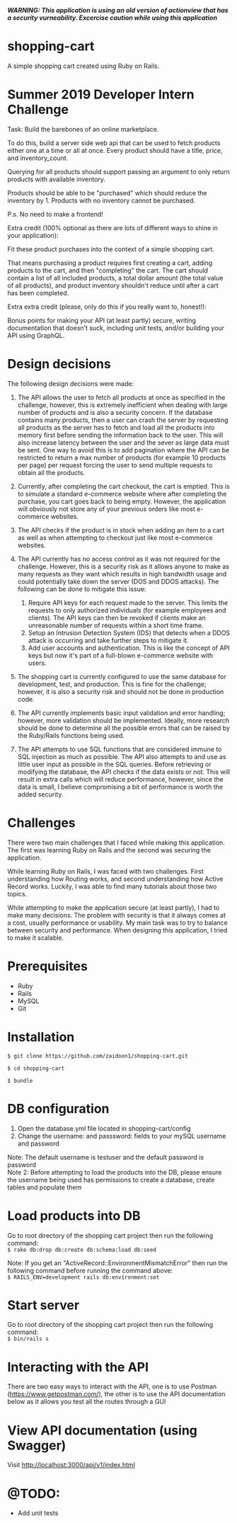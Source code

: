 ***WARNING: This application is using an old version of actionview that has a security vurneability. Excercise caution while using this application***

# shopping-cart
A simple shopping cart created using Ruby on Rails.

# Summer 2019 Developer Intern Challenge

Task: Build the barebones of an online marketplace.

To do this, build a server side web api that can be used to fetch products either one at a time or all at once.
Every product should have a title, price, and inventory_count.

Querying for all products should support passing an argument to only return products with available inventory. 

Products should be able to be "purchased" which should reduce the inventory by 1. Products with no inventory cannot be purchased.

P.s. No need to make a frontend!

Extra credit (100% optional as there are lots of different ways to shine in your application): 

Fit these product purchases into the context of a simple shopping cart. 

That means purchasing a product requires first creating a cart, adding products to the cart, and then "completing" the cart.
The cart should contain a list of all included products, a total dollar amount (the total value of all products), and product inventory shouldn't reduce until after a cart has been completed.

Extra extra credit (please, only do this if you really want to, honest!):

Bonus points for making your API (at least partly) secure, writing documentation that doesn’t suck, including unit tests, and/or building your API using GraphQL.

# Design decisions

The following design decisions were made:

1. The API allows the user to fetch all products at once as specified in the challenge, however, this is extremely inefficient when dealing with large number of products and is also a security concern. If the database contains many products, then a user can crash the server by requesting all products as the server has to fetch and load all the products into memory first before sending the information back to the user. This will also increase latency between the user and the sever as large data must be sent. One way to avoid this is to add pagination where the API can be restricted to return a max number of products (for example 10 products per page) per request forcing the user to send multiple requests to obtain all the products.

2. Currently, after completing the cart checkout, the cart is emptied. This is to simulate a standard e-commerce website where after completing the purchase, you cart goes back to being empty. However, the application will obviously not store any of your previous orders like most e-commerce websites.

3. The API checks if the product is in stock when adding an item to a cart as well as when attempting to checkout just like most e-commerce websites.

4. The API currently has no access control as it was not required for the challenge. However, this is a security risk as it allows anyone to make as many requests as they want which results in high bandwidth usage and could potentially take down the server (DOS and DDOS attacks). The following can be done to mitigate this issue:
    1. Require API keys for each request made to the server. This limits the requests to only authorized individuals (for example employees and clients). The API keys can then be revoked if clients make an unreasonable number of requests within a short time frame.
    2. Setup an Intrusion Detection System (IDS) that detects when a DDOS attack is occurring and take further steps to mitigate it.
    3. Add user accounts and authentication. This is like the concept of API keys but now it's part of a full-blown e-commerce website with users.

5. The shopping cart is currently configured to use the same database for development, test, and production. This is fine for the challenge; however, it is also a security risk and should not be done in production code.

6. The API currently implements basic input validation and error handling; however, more validation should be implemented. Ideally, more research should be done to determine all the possible errors that can be raised by the Ruby/Rails functions being used. 

7. The API attempts to use SQL functions that are considered immune to SQL injection as much as possible. The API also attempts to and use as little user input as possible in the SQL queries. Before retrieving or modifying the database, the API checks if the data exists or not. This will result in extra calls which will reduce performance, however, since the data is small, I believe compromising a bit of performance is worth the added security.

# Challenges
There were two main challenges that I faced while making this application. The first was learning Ruby on Rails and the second was securing the application.

While learning Ruby on Rails, I was faced with two challenges. First understanding how Routing works, and second understanding how Active Record works. Luckily, I was able to find many tutorials about those two topics.

While attempting to make the application secure (at least partly), I had to make many decisions. The problem with security is that it always comes at a cost, usually performance or usability. My main task was to try to balance between security and performance. When designing this application, I tried to make it scalable. 

# Prerequisites
- Ruby
- Rails
- MySQL
- Git

# Installation
`$ git clone https://github.com/zaidoon1/shopping-cart.git`

`$ cd shopping-cart`

`$ bundle`

# DB configuration
1. Open the database.yml file located in shopping-cart/config
2. Change the username: and passsword: fields to your mySQL username and password

Note: The default username is testuser and the default password is password<br>
Note 2: Before attempting to load the products into the DB, please ensure the username being used has permissions to create a database, create tables and populate them

# Load products into DB
Go to root directory of the shopping cart project then run the following command:<br>
`$ rake db:drop db:create db:schema:load db:seed`

Note: If you get an "ActiveRecord::EnvironmentMismatchError" then run the following command before running the command above:<br>
`$ RAILS_ENV=development rails db:environment:set`

# Start server
Go to root directory of the shopping cart project then run the following command:<br>
`$ bin/rails s`

# Interacting with the API
There are two easy ways to interact with the API, one is to use Postman (https://www.getpostman.com/), the other is to use the API documentation below as it allows you test all the routes through a GUI

# View API documentation (using Swagger)

Visit [http://localhost:3000/api/v1/index.html](http://localhost:3000/api/v1/index.html)

# @TODO:
- Add unit tests
